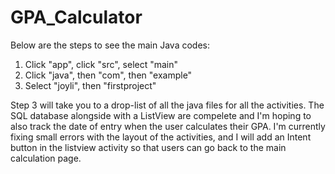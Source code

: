 # GPA_Calculator
Below are the steps to see the main Java codes:
 1. Click "app", click "src", select "main"
 2. Click "java", then "com", then "example"
 3. Select "joyli", then "firstproject"

Step 3 will take you to a drop-list of all the java files for all the activities. The SQL database alongside with a ListView are compelete and I'm hoping to also track the date of entry when the user calculates their GPA. I'm currently fixing small errors with the layout of the activities, and I will add an Intent button in the listview activity so that users can go back to the main calculation page. 
